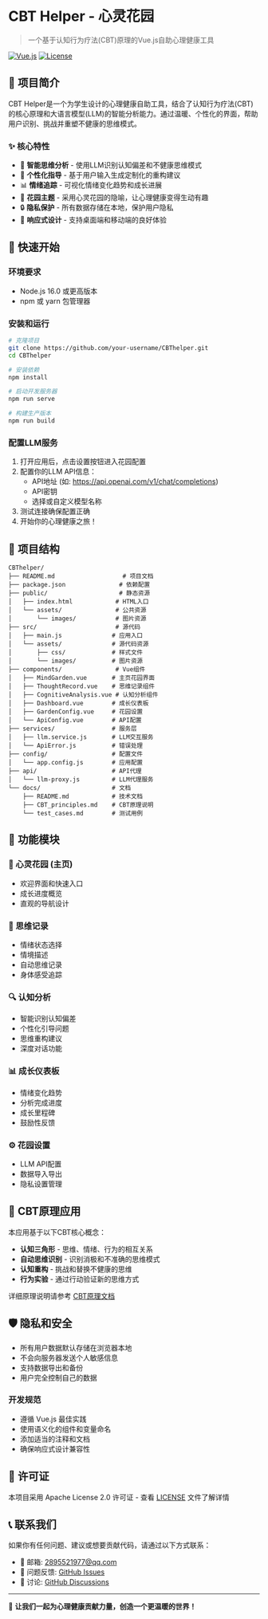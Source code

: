 # CBT Helper - 心灵花园

> 一个基于认知行为疗法(CBT)原理的Vue.js自助心理健康工具

[![Vue.js](https://img.shields.io/badge/Vue.js-3.x-green.svg)](https://vuejs.org/)
[![License](https://img.shields.io/badge/License-Apache%202.0-blue.svg)](LICENSE)

## 🌟 项目简介

CBT Helper是一个为学生设计的心理健康自助工具，结合了认知行为疗法(CBT)的核心原理和大语言模型(LLM)的智能分析能力。通过温暖、个性化的界面，帮助用户识别、挑战并重塑不健康的思维模式。

### ✨ 核心特性

- 🧠 **智能思维分析** - 使用LLM识别认知偏差和不健康思维模式
- 💭 **个性化指导** - 基于用户输入生成定制化的重构建议
- 📊 **情绪追踪** - 可视化情绪变化趋势和成长进展
- 🌱 **花园主题** - 采用心灵花园的隐喻，让心理健康变得生动有趣
- 🔒 **隐私保护** - 所有数据存储在本地，保护用户隐私
- 📱 **响应式设计** - 支持桌面端和移动端的良好体验

## 🚀 快速开始

### 环境要求

- Node.js 16.0 或更高版本
- npm 或 yarn 包管理器

### 安装和运行

```bash
# 克隆项目
git clone https://github.com/your-username/CBThelper.git
cd CBThelper

# 安装依赖
npm install

# 启动开发服务器
npm run serve

# 构建生产版本
npm run build
```

### 配置LLM服务

1. 打开应用后，点击设置按钮进入花园配置
2. 配置你的LLM API信息：
   - API地址 (如: https://api.openai.com/v1/chat/completions)
   - API密钥
   - 选择或自定义模型名称
3. 测试连接确保配置正确
4. 开始你的心理健康之旅！

## 📁 项目结构

```
CBThelper/
├── README.md                   # 项目文档
├── package.json               # 依赖配置
├── public/                    # 静态资源
│   ├── index.html            # HTML入口
│   └── assets/               # 公共资源
│       └── images/           # 图片资源
├── src/                      # 源代码
│   ├── main.js              # 应用入口
│   └── assets/              # 源代码资源
│       ├── css/             # 样式文件
│       └── images/          # 图片资源
├── components/               # Vue组件
│   ├── MindGarden.vue       # 主页花园界面
│   ├── ThoughtRecord.vue    # 思维记录组件
│   ├── CognitiveAnalysis.vue # 认知分析组件
│   ├── Dashboard.vue        # 成长仪表板
│   ├── GardenConfig.vue     # 花园设置
│   └── ApiConfig.vue        # API配置
├── services/                # 服务层
│   ├── llm.service.js       # LLM交互服务
│   └── ApiError.js          # 错误处理
├── config/                  # 配置文件
│   └── app.config.js        # 应用配置
├── api/                     # API代理
│   └── llm-proxy.js         # LLM代理服务
└── docs/                    # 文档
    ├── README.md            # 技术文档
    ├── CBT_principles.md    # CBT原理说明
    └── test_cases.md        # 测试用例
```

## 🎯 功能模块

### 🏡 心灵花园 (主页)
- 欢迎界面和快速入口
- 成长进度概览
- 直观的导航设计

### 🌱 思维记录
- 情绪状态选择
- 情境描述
- 自动思维记录
- 身体感受追踪

### 🔍 认知分析
- 智能识别认知偏差
- 个性化引导问题
- 思维重构建议
- 深度对话功能

### 📊 成长仪表板
- 情绪变化趋势
- 分析完成进度
- 成长里程碑
- 鼓励性反馈

### ⚙️ 花园设置
- LLM API配置
- 数据导入导出
- 隐私设置管理

## 🧠 CBT原理应用

本应用基于以下CBT核心概念：

- **认知三角形** - 思维、情绪、行为的相互关系
- **自动思维识别** - 识别消极和不准确的思维模式
- **认知重构** - 挑战和替换不健康的思维
- **行为实验** - 通过行动验证新的思维方式

详细原理说明请参考 [CBT原理文档](docs/CBT_principles.md)

## 🛡️ 隐私和安全

- 所有用户数据默认存储在浏览器本地
- 不会向服务器发送个人敏感信息
- 支持数据导出和备份
- 用户完全控制自己的数据

### 开发规范

- 遵循 Vue.js 最佳实践
- 使用语义化的组件和变量命名
- 添加适当的注释和文档
- 确保响应式设计兼容性

## 📄 许可证

本项目采用 Apache License 2.0 许可证 - 查看 [LICENSE](LICENSE) 文件了解详情

## 📞 联系我们

如果你有任何问题、建议或想要贡献代码，请通过以下方式联系：

- 📧 邮箱: 2895521977@qq.com
- 🐛 问题反馈: [GitHub Issues](https://github.com/ChenM0M/CBThelper/issues)
- 💬 讨论: [GitHub Discussions](https://github.com/ChenM0M/CBThelper/discussions)

---

💚 **让我们一起为心理健康贡献力量，创造一个更温暖的世界！**